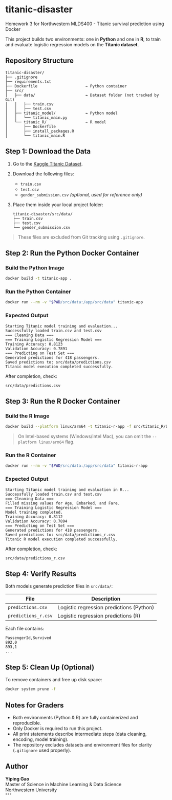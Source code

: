 # titanic-disaster
Homework 3 for Northwestern MLDS400 - Titanic survival prediction using Docker

This project builds two environments: one in **Python** and one in **R**, to train and evaluate logistic regression models on the **Titanic dataset**.  

## Repository Structure

```
titanic-disaster/
├── .gitignore
├── requirements.txt
├── Dockerfile                     ← Python container
├── src/
│   ├── data/                      ← Dataset folder (not tracked by Git)
│   │   ├── train.csv
│   │   ├── test.csv
│   ├── titanic_model/             ← Python model
│   │   └── titanic_main.py
│   └── titanic_R/                 ← R model
│       ├── Dockerfile
│       ├── install_packages.R
│       └── titanic_main.R
```

## Step 1: Download the Data

1. Go to the [Kaggle Titanic Dataset](https://www.kaggle.com/competitions/titanic/data).  
2. Download the following files:
   - `train.csv`
   - `test.csv`
   - `gender_submission.csv` *(optional, used for reference only)*  
3. Place them inside your local project folder:

   ```
   titanic-disaster/src/data/
   ├── train.csv
   ├── test.csv
   └── gender_submission.csv
   ```

> These files are excluded from Git tracking using `.gitignore`.

## Step 2: Run the Python Docker Container

### Build the Python Image
```bash
docker build -t titanic-app .
```

### Run the Python Container
```bash
docker run --rm -v "$PWD/src/data:/app/src/data" titanic-app
```

### Expected Output
```
Starting Titanic model training and evaluation...
Successfully loaded train.csv and test.csv
=== Cleaning Data ===
=== Training Logistic Regression Model ===
Training Accuracy: 0.8123
Validation Accuracy: 0.7891
=== Predicting on Test Set ===
Generated predictions for 418 passengers.
Saved predictions to: src/data/predictions.csv
Titanic model execution completed successfully.
```

After completion, check:
```
src/data/predictions.csv
```

## Step 3: Run the R Docker Container

### Build the R Image
```bash
docker build --platform linux/arm64 -t titanic-r-app -f src/titanic_R/Dockerfile .
```

> On Intel-based systems (Windows/Intel Mac), you can omit the `--platform linux/arm64` flag.

### Run the R Container
```bash
docker run --rm -v "$PWD/src/data:/app/src/data" titanic-r-app
```

### Expected Output
```
Starting Titanic model training and evaluation in R...
Successfully loaded train.csv and test.csv
=== Cleaning Data ===
Filled missing values for Age, Embarked, and Fare.
=== Training Logistic Regression Model ===
Model training completed.
Training Accuracy: 0.8112
Validation Accuracy: 0.7894
=== Predicting on Test Set ===
Generated predictions for 418 passengers.
Saved predictions to: src/data/predictions_r.csv
Titanic R model execution completed successfully.
```

After completion, check:
```
src/data/predictions_r.csv
```

## Step 4: Verify Results

Both models generate prediction files in `src/data/`:

| File | Description |
|------|--------------|
| `predictions.csv` | Logistic regression predictions (Python) |
| `predictions_r.csv` | Logistic regression predictions (R) |

Each file contains:
```
PassengerId,Survived
892,0
893,1
...
```

## Step 5: Clean Up (Optional)

To remove containers and free up disk space:
```bash
docker system prune -f
```

## Notes for Graders

- Both environments (Python & R) are fully containerized and reproducible.  
- Only Docker is required to run this project.  
- All print statements describe intermediate steps (data cleaning, encoding, model training).  
- The repository excludes datasets and environment files for clarity (`.gitignore` used properly).  

## Author

**Yiping Gao**  
Master of Science in Machine Learning & Data Science  
Northwestern University  
"""
